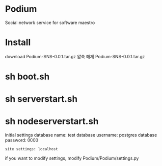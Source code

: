 Podium
======

Social network service for software maestro


Install
======
download Podium-SNS-0.0.1.tar.gz
압축 해제 Podium-SNS-0.0.1.tar.gz
 # sh boot.sh
 # sh serverstart.sh
 # sh nodeserverstart.sh

initial settings
    database name: test
    database username: postgres
    database password: 0000

    site settings: localhost

if you want to modify settings, modify Podium/Podium/settings.py
